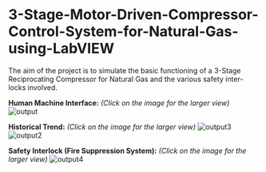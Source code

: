 # 3-Stage-Motor-Driven-Compressor-Control-System-for-Natural-Gas-using-LabVIEW

The aim of the project is to simulate the basic functioning of a 3-Stage Reciprocating Compressor for Natural Gas and the various safety inter-locks involved.

<b>Human Machine Interface:</b> <i>(Click on the image for the larger view)</i>
![output](https://cloud.githubusercontent.com/assets/17741974/16179894/4be2bc78-3674-11e6-86c1-c7e5b12c3501.jpg)

<b>Historical Trend:</b> <i>(Click on the image for the larger view)</i>
![output3](https://cloud.githubusercontent.com/assets/17741974/16179900/79038eee-3674-11e6-81e1-40b77d7d7cf8.jpg)
![output2](https://cloud.githubusercontent.com/assets/17741974/16179899/6bc785a0-3674-11e6-9db2-1c17aa35e378.jpg)

<b>Safety Interlock (Fire Suppression System):</b> <i>(Click on the image for the larger view)</i>
![output4](https://cloud.githubusercontent.com/assets/17741974/16179920/2cda0150-3675-11e6-9f72-736fe18515b9.jpg)
